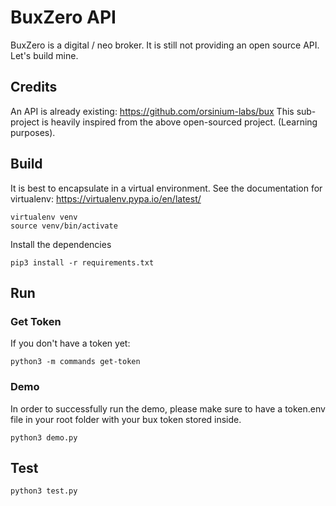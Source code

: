 # BuxZero API

BuxZero is a digital / neo broker. It is still not providing an open source API. Let's build mine.

## Credits

An API is already existing: https://github.com/orsinium-labs/bux
This sub-project is heavily inspired from the above open-sourced project. (Learning purposes).

## Build

It is best to encapsulate in a virtual environment. See the documentation for virtualenv: https://virtualenv.pypa.io/en/latest/
```shell
virtualenv venv
source venv/bin/activate
```

Install the dependencies
```shell
pip3 install -r requirements.txt
```

## Run

### Get Token

If you don't have a token yet:
```shell
python3 -m commands get-token
```

### Demo
In order to successfully run the demo, please make sure to have a token.env file in your root folder with your bux token stored inside.
```shell
python3 demo.py
```

## Test
```shell
python3 test.py
```